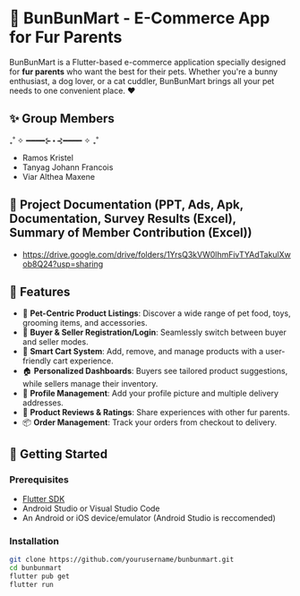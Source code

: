 # 🐰 BunBunMart - E-Commerce App for Fur Parents

BunBunMart is a Flutter-based e-commerce application specially designed for **fur parents** who want the best for their pets. Whether you're a bunny enthusiast, a dog lover, or a cat cuddler, BunBunMart brings all your pet needs to one convenient place. ❤️

## ✨ Group Members
₊˚ ✧ ━━━━⊱⋆⊰━━━━ ✧ ₊˚
- Ramos Kristel
- Tanyag Johann Francois
- Viar Althea Maxene

## 📌 Project Documentation (PPT, Ads, Apk, Documentation, Survey Results (Excel), Summary of Member Contribution (Excel))
- https://drive.google.com/drive/folders/1YrsQ3kVW0lhmFivTYAdTakulXwob8Q24?usp=sharing

## 📱 Features

- 🐶 **Pet-Centric Product Listings**: Discover a wide range of pet food, toys, grooming items, and accessories.
- 👤 **Buyer & Seller Registration/Login**: Seamlessly switch between buyer and seller modes.
- 🛒 **Smart Cart System**: Add, remove, and manage products with a user-friendly cart experience.
- 🏠 **Personalized Dashboards**: Buyers see tailored product suggestions, while sellers manage their inventory.
- 🐾 **Profile Management**: Add your profile picture and multiple delivery addresses.
- 💬 **Product Reviews & Ratings**: Share experiences with other fur parents.
- 📦 **Order Management**: Track your orders from checkout to delivery.

## 🚀 Getting Started

### Prerequisites

- [Flutter SDK](https://flutter.dev/docs/get-started/install)
- Android Studio or Visual Studio Code
- An Android or iOS device/emulator (Android Studio is reccomended)

### Installation

```bash
git clone https://github.com/yourusername/bunbunmart.git
cd bunbunmart
flutter pub get
flutter run
